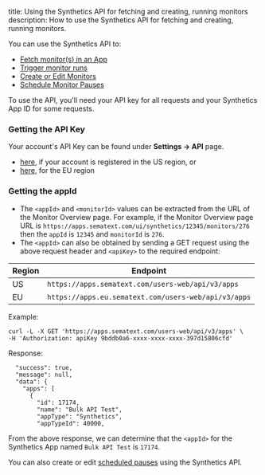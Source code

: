 title: Using the Synthetics API for fetching and creating, running monitors
description: How to use the Synthetics API for fetching and creating, running monitors.

You can use the Synthetics API to:

- [Fetch monitor(s) in an App](/docs/synthetics/monitor-overview-api)
- [Trigger monitor runs](/docs/synthetics/run-monitor-api)
- [Create or Edit Monitors](/docs/synthetics/create-edit-monitors-api)
- [Schedule Monitor Pauses](/docs/synthetics/scheduled-pauses-api)

To use the API, you'll need your API key for all requests and your Synthetics App ID for some requests.

### Getting the API Key

Your account's API Key can be found under **Settings → API** page.

- [here](https://apps.sematext.com/ui/account/api), if your account is registered in the US region, or
- [here](https://apps.eu.sematext.com/ui/account/api), for the EU region

### Getting the appId

* The `<appId>` and `<monitorId>` values can be extracted from the URL of the Monitor Overview page. For example, if the Monitor Overview page URL is `https://apps.sematext.com/ui/synthetics/12345/monitors/276` then the `appId` is `12345` and `monitorId` is `276`.
* The `<appId>` can also be obtained by sending a GET request using the above request header and `<apiKey>` to the required endpoint:

| Region | Endpoint
| --- | --- |
| US | `https://apps.sematext.com/users-web/api/v3/apps` |
| EU | `https://apps.eu.sematext.com/users-web/api/v3/apps` |

Example:
```
curl -L -X GET 'https://apps.sematext.com/users-web/api/v3/apps' \
-H 'Authorization: apiKey 9bddb0a6-xxxx-xxxx-xxxx-397d15806cfd'
```
Response:
```
  "success": true,
  "message": null,
  "data": {
    "apps": [
      {
        "id": 17174,
        "name": "Bulk API Test",
        "appType": "Synthetics",
        "appTypeId": 40000,
```
From the above response, we can determine that the `<appId>` for the Synthetics App named `Bulk API Test` is `17174`.


You can also create or edit [scheduled pauses](/docs/synthetics/scheduled-pauses/) using the Synthetics API.

